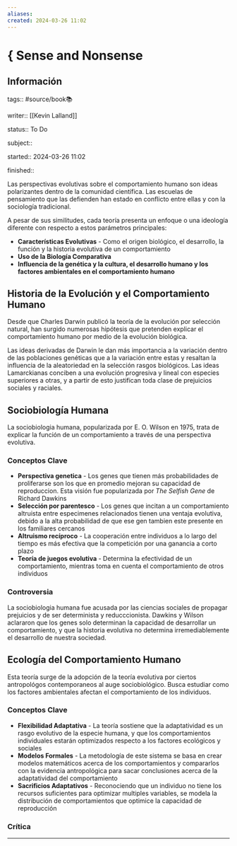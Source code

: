 ```yaml
---
aliases: 
created: 2024-03-26 11:02
---
```

# { Sense and Nonsense
## Información
tags:: #source/book📚 

writer:: [[Kevin Lalland]]

status:: To Do

subject::

started:: 2024-03-26 11:02

finished::

Las perspectivas evolutivas sobre el comportamiento humano son ideas polarizantes dentro de la comunidad científica. Las escuelas de pensamiento que las defienden han estado en conflicto entre ellas y con la sociología tradicional.

A pesar de sus similitudes, cada teoría presenta un enfoque o una ideología diferente con respecto a estos parámetros principales:
- **Características Evolutivas** - Como el origen biológico, el desarrollo, la función y la historia evolutiva de un comportamiento
- **Uso de la Biología Comparativa**
- **Influencia de la genética y la cultura, el desarrollo humano y los factores ambientales en el comportamiento humano**

## Historia de la Evolución y el Comportamiento Humano
Desde que Charles Darwin publicó la teoría de la evolución por selección natural, han surgido numerosas hipótesis que pretenden explicar el comportamiento humano por medio de la evolución biológica. 

Las ideas derivadas de Darwin le dan más importancia a la variación dentro de las poblaciones genéticas que a la variación entre estas y resaltan la influencia de la aleatoriedad en la selección rasgos biológicos. Las ideas Lamarckianas conciben a una evolución progresiva y lineal con especies superiores a otras, y a partir de esto justifican toda clase de prejuicios sociales y raciales.

## Sociobiología Humana
La sociobiologia humana, popularizada por E. O. Wilson en 1975, trata de explicar la función de un comportamiento a través de una perspectiva evolutiva.

### Conceptos Clave
- **Perspectiva genetica** - Los genes que tienen más probabilidades de proliferarse son los que en promedio mejoran su capacidad de reproduccion. Esta visión fue popularizada por *The Selfish Gene* de Richard Dawkins
- **Selección por parentesco** - Los genes que incitan a un comportamiento altruista entre especimenes relacionados tienen una ventaja evolutiva, debido a la alta probabilidad de que ese gen tambien este presente en los familiares cercanos
- **Altruismo recíproco** - La cooperación entre individuos a lo largo del tiempo es más efectiva que la competición por una ganancia a corto plazo
- **Teoría de juegos evolutiva** - Determina la efectividad de un comportamiento, mientras toma en cuenta el comportamiento de otros individuos

### Controversia
La sociobiologia humana fue acusada por las ciencias sociales de propagar prejuicios y de ser determinista y reducccionista. Dawkins y Wilson aclararon que los genes solo determinan la capacidad de desarrollar un comportamiento, y que la historia evolutiva no determina irremediablemente el desarrollo de nuestra sociedad.

## Ecología del Comportamiento Humano
Esta teoría surge de la adopción de la teoría evolutiva por ciertos antropológos contemporaneos al auge sociobiológico. Busca estudiar como los factores ambientales afectan el comportamiento de los individuos.

### Conceptos Clave
- **Flexibilidad Adaptativa** - La teoría sostiene que la adaptatividad es un rasgo evolutivo de la especie humana, y que los comportamientos individuales estarán optimizados respecto a los factores ecológicos y sociales
- **Modelos Formales** - La metodología de este sistema se basa en crear modelos matemáticos acerca de los comportamientos y compararlos con la evidencia antropológica para sacar conclusiones acerca de la adaptatividad del comportamiento
- **Sacrificios Adaptativos** - Reconociendo que un individuo no tiene los recursos suficientes para optimizar multiples variables, se modela la distribución de comportamientos que optimice la capacidad de reproducción

### Crítica
___

